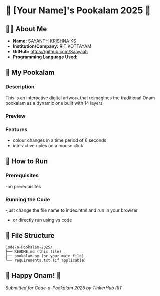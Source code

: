 
# 🌸 [Your Name]'s Pookalam 2025 🌸

## 👨‍💻 About Me
- **Name:** SAYANTH KRISHNA KS
- **Institution/Company:** RIT KOTTAYAM
- **GitHub:** https://github.com/Saayaah
- **Programming Language Used:** 

## 🎨 My Pookalam

### Description
This is an interactive digital artwork that reimagines the traditional Onam pookalam as a dynamic one built with 14 layers 

### Preview


### Features
- colour changes in a time period of 6 seconds
- interactive riples on a mouse click

## 🚀 How to Run

### Prerequisites
-no prerequisites

### Running the Code
-just change the file name to index.html and run in your browser
- or directly run using vs code

## 📁 File Structure
```
Code-a-Pookalam-2025/
├── README.md (this file)
├── pookalam.py (or your main file)
└── requirements.txt (if applicable)
```

## 🎊 Happy Onam! 🎊
*Submitted for Code-a-Pookalam 2025 by TinkerHub RIT*
```
